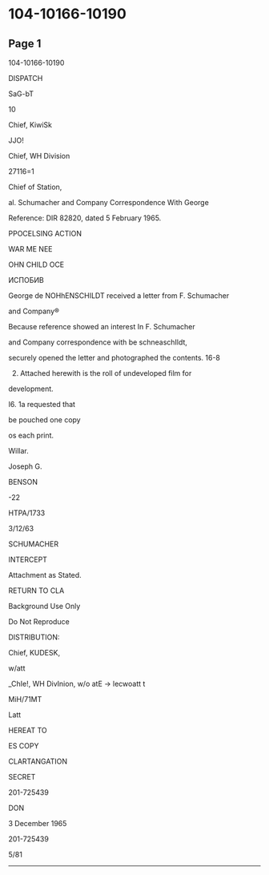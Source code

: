 # 104-10166-10190

## Page 1

104-10166-10190

DISPATCH

SaG-bT

10

Chief, KiwiSk

JJO!

Chief, WH Division

27116=1

Chief of Station,

al. Schumacher and Company Correspondence With George

Reference: DIR 82820, dated 5 February 1965.

PPOCELSING ACTION

WAR ME NEE

OHN CHILD OCE

ИСПОБИВ

George de NOHhENSCHILDT received a letter from F. Schumacher

and Company®

Because reference showed an interest In F. Schumacher

and Company correspondence with be schneaschIldt,

securely opened the letter and photographed the contents. 16-8

2. Attached herewith is the roll of undeveloped film for

development.

I6. 1a requested that

be pouched one copy

os each print.

Willar.

Joseph G.

BENSON

-22

HTPA/1733

3/12/63

SCHUMACHER

INTERCEPT

Attachment as Stated.

RETURN TO CLA

Background Use Only

Do Not Reproduce

DISTRIBUTION:

Chief, KUDESK,

w/att

_ChIe!, WH DivInion, w/o atE → lecwoatt t

MiH/71MT

Latt

HEREAT TO

ES COPY

CLARTANGATION

SECRET

201-725439

DON

3 December 1965

201-725439

5/81

---

